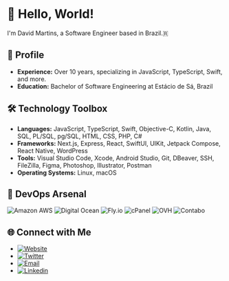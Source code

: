 # 👋 Hello, World!

I'm David Martins, a Software Engineer based in Brazil.🇷

## 💼 Profile

- **Experience:** Over 10 years, specializing in JavaScript, TypeScript, Swift, and more.
- **Education:** Bachelor of Software Engineering at Estácio de Sá, Brazil

## 🛠️ Technology Toolbox

- **Languages:** JavaScript, TypeScript, Swift, Objective-C, Kotlin, Java, SQL, PL/SQL, pg/SQL, HTML, CSS, PHP, C#
- **Frameworks:** Next.js, Express, React, SwiftUI, UIKit, Jetpack Compose, React Native, WordPress
- **Tools:** Visual Studio Code, Xcode, Android Studio, Git, DBeaver, SSH, FileZilla, Figma, Photoshop, Illustrator, Postman
- **Operating Systems:** Linux, macOS

## 🚀 DevOps Arsenal

![Amazon AWS](https://img.shields.io/badge/Amazon-30923e?style=flat-square&logo=amazon-aws&logoColor=white)
![Digital Ocean](https://img.shields.io/badge/Digital%20Ocean-30923e?style=flat-square&logo=digitalocean&logoColor=white)
![Fly.io](https://img.shields.io/badge/Fly.io-30923e?style=flat-square&logo=flyio&logoColor=white)
![cPanel](https://img.shields.io/badge/cPanel-30923e?style=flat-square&logoColor=white)
![OVH](https://img.shields.io/badge/OVH-30923e?style=flat-square&logoColor=white)
![Contabo](https://img.shields.io/badge/Contabo-30923e?style=flat-square&logoColor=white)

## 🌐 Connect with Me

- [![Website](https://img.shields.io/badge/Website-0072b1?style=flat-square&logo=chrome&logoColor=white)](https://davidmartins.net/)
- [![Twitter](https://img.shields.io/badge/Twitter-1DA1F2?style=flat-square&logo=twitter&logoColor=white)](https://twitter.com/david0_0martins)
- [![Email](https://img.shields.io/badge/Email-0072b1?style=flat-square&logo=gmail&logoColor=white)](mailto:contato@davidmartins.net)
- [![Linkedin](https://img.shields.io/badge/Linkedin-0072b1?style=flat-square&logo=linkedin&logoColor=white)](https://www.linkedin.com/in/david-m-dos-anjos/)

